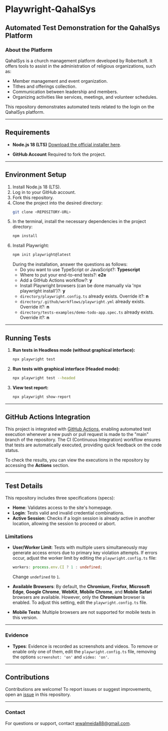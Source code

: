 
# Playwright-QahalSys

## Automated Test Demonstration for the QahalSys Platform

### About the Platform

QahalSys is a church management platform developed by Robertsoft. It offers tools to assist in the administration of religious organizations, such as:

- Member management and event organization.
- Tithes and offerings collection.
- Communication between leadership and members.
- Organizing activities like services, meetings, and volunteer schedules.

This repository demonstrates automated tests related to the login on the QahalSys platform.

---

## Requirements

- **Node.js 18 (LTS)**  [Download the official installer here](https://nodejs.org/en/download/).

- **GitHub Account**  Required to fork the project.

---

## Environment Setup

1. Install Node.js 18 (LTS).
2. Log in to your GitHub account.
3. Fork this repository.
4. Clone the project into the desired directory:
   ```bash
   git clone <REPOSITORY-URL>
   ```
5. In the terminal, install the necessary dependencies in the project directory:
   ```bash
   npm install
   ```
6. Install Playwright:
   ```bash
   npm init playwright@latest
   ```
   During the installation, answer the questions as follows:
   - Do you want to use TypeScript or JavaScript?: **Typescript**
   - Where to put your end-to-end tests?: **e2e**
   - Add a GitHub Actions workflow?: **y**
   - Install Playwright browsers (can be done manually via 'npx playwright install')?: **y**
   - `directory/playwright.config.ts` already exists. Override it?: **n**
   - `directory/.github/workflows/playwright.yml` already exists. Override it?: **n**
   - `directory/tests-examples/demo-todo-app.spec.ts` already exists. Override it?: **n**

---

## Running Tests

1. **Run tests in Headless mode (without graphical interface):**
   ```bash
   npx playwright test
   ```

2. **Run tests with graphical interface (Headed mode):**
   ```bash
   npx playwright test --headed
   ```

3. **View test report:**
   ```bash
   npx playwright show-report
   ```

---

## GitHub Actions Integration

This project is integrated with [GitHub Actions](https://github.com/features/actions), enabling automated test execution whenever a new push or pull request is made to the "main" branch of the repository. The CI (Continuous Integration) workflow ensures that tests are automatically executed, providing quick feedback on the code status.

To check the results, you can view the executions in the repository by accessing the **Actions** section.

---

## Test Details

This repository includes three specifications (specs):

- **Home**: Validates access to the site's homepage.
- **Login**: Tests valid and invalid credential combinations.
- **Active Session**: Checks if a login session is already active in another location, allowing the session to proceed or abort.

### Limitations

- **User/Worker Limit**: Tests with multiple users simultaneously may generate access errors due to primary key violation attempts. If errors occur, adjust the worker limit by editing the `playwright.config.ts` file:
  ```typescript
  workers: process.env.CI ? 1 : undefined;
  ```
  Change `undefined` to `1`.

- **Available Browsers**: By default, the **Chromium**, **Firefox**, **Microsoft Edge**, **Google Chrome**, **WebKit**, **Mobile Chrome**, and **Mobile Safari** browsers are available. However, only the **Chromium** browser is enabled. To adjust this setting, edit the `playwright.config.ts` file.

- **Mobile Tests**: Multiple browsers are not supported for mobile tests in this version.

---

### Evidence

- **Types**: Evidence is recorded as screenshots and videos. To remove or enable only one of them, edit the `playwright.config.ts` file, removing the options `screenshot: 'on'` and `video: 'on'`.

---

## Contributions

Contributions are welcome! To report issues or suggest improvements, open an [issue](https://github.com/suarepo/issues) in this repository.

---

### Contact

For questions or support, contact [wwalmeida88@gmail.com](mailto:wwalmeida88@gmail.com).
